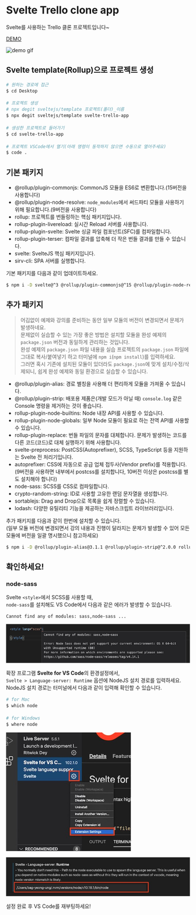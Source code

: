 # Svelte Trello clone app

Svelte를 사용하는 Trello 클론 프로젝트입니다~

[DEMO](https://boring-agnesi-165a0d.netlify.app/)

![demo gif](https://github.com/HeropCode/Svelte-Trello-app/blob/master/assets/svelte-trello-example.gif)

## Svelte template(Rollup)으로 프로젝트 생성

```bash
# 원하는 경로에 접근
$ cd Desktop

# 프로젝트 생성
# npx degit sveltejs/template 프로젝트(폴더)_이름
$ npx degit sveltejs/template svelte-trello-app

# 생성한 프로젝트로 들어가기
$ cd svelte-trello-app

# 프로젝트 VSCode에서 열기(아래 명령이 동작하지 않으면 수동으로 열어주세요)
$ code .
```

## 기본 패키지

- @rollup/plugin-commonjs: CommonJS 모듈을 ES6로 변환합니다.(15버전을 사용합니다)
- @rollup/plugin-node-resolve: `node_modules`에서 써드파티 모듈을 사용하기 위해 필요합니다.(9버전을 사용합니다)
- rollup: 프로젝트를 번들링하는 핵심 패키지입니다.
- rollup-plugin-livereload: 실시간 Reload 서버를 사용합니다.
- rollup-plugin-svelte: Svelte 싱글 파일 컴포넌트(SFC)를 컴파일합니다.
- rollup-plugin-terser: 컴파일 결과를 압축해 더 작은 번들 결과를 만들 수 있습니다.
- svelte: SvelteJS 핵심 패키지입니다.
- sirv-cli: SPA 서버를 실행합니다.

기본 패키지를 다음과 같이 업데이트하세요.

```bash
$ npm i -D svelte@^3 @rollup/plugin-commonjs@^15 @rollup/plugin-node-resolve@^9
```

## 추가 패키지

> 어김없이 예제와 강의를 준비하는 동안 일부 모듈의 버전이 변경되면서 문제가 발생하네요.<br />
> 문제없이 실습할 수 있는 가장 좋은 방법은 설치할 모듈을 완성 예제의 `package.json` 버전과 동일하게 관리하는 것입니다.<br />
> 완성 예제의 `package.json` 파일 내용을 실습 프로젝트의 `package.json` 파일에 그대로 복사/붙여넣기 하고 터미널에 `npm i`(`npm install`)를 입력하세요.<br />
> 그러면 혹시 기존에 설치된 모듈이 있더라도 `package.json`에 맞게 설치/수정/삭제되니, 쉽게 완성 예제와 동일 환경으로 실습할 수 있습니다. 

- @rollup/plugin-alias: 경로 별칭을 사용해 더 편리하게 모듈을 가져올 수 있습니다.
- @rollup/plugin-strip: 배포용 제품은(개발 모드가 아닐 때) `console.log` 같은 Console 명령을 제거하는 것이 좋습니다.
- rollup-plugin-node-builtins: Node 내장 API를 사용할 수 있습니다.
- rollup-plugin-node-globals: 일부 Node 모듈이 필요로 하는 전역 API를 사용할 수 있습니다.
- rollup-plugin-replace: 번들 파일의 문자를 대체합니다. 문제가 발생하는 코드를 다른 코드(코드)로 대체 실행하기 위해 사용합니다.
- svelte-preprocess: PostCSS(Autoprefixer), SCSS, TypeScript 등을 지원하는 Svelte 전 처리기입니다.
- autoprefixer: CSS에 자동으로 공급 업체 접두사(Vendor prefix)를 적용합니다.(9버전을 사용하면 내부에서 postcss를 설치합니다, 10버전 이상은 postcss를 별도 설치해야 합니다)
- node-sass: SCSS를 CSS로 컴파일합니다.
- crypto-random-string: ID로 사용할 고유한 랜덤 문자열을 생성합니다.
- sortablejs: Drag and Drop으로 목록을 쉽게 정렬할 수 있습니다.
- lodash: 다양한 유틸리티 기능을 제공하는 자바스크립트 라이브러리입니다.

추가 패키지를 다음과 같이 한번에 설치할 수 있습니다.<br />
(일부 모듈 버전에 변경되면서 강의 내용과 진행이 달라지는 문제가 발생할 수 있어 모든 모듈에 버전을 일괄 명시했으니 참고하세요)

```bash
$ npm i -D @rollup/plugin-alias@3.1.1 @rollup/plugin-strip@^2.0.0 rollup-plugin-node-builtins@^2.1.2 rollup-plugin-node-globals@^1.4.0 rollup-plugin-replace@^2.2.0 svelte-preprocess@^4.1.2 autoprefixer@^9.8.6 node-sass@^4.14.1 crypto-random-string@^3.2.0 sortablejs@^1.10.2 lodash@^4.17.20
```

## 확인하세요!

### node-sass

Svelte `<style>`에서 SCSS를 사용할 때,<br />
`node-sass`를 설치해도 VS Code에서 다음과 같은 에러가 발생할 수 있습니다.

```error
Cannot find any of modules: sass,node-sass ...
```

![Cannot find node-sass module](https://github.com/HeropCode/Svelte-Trello-app/blob/master/assets/issue1-cannot-find-module-node-sass.jpg)

확장 프로그램 **Svelte for VS Code**의 환경설정에서,<br />
`Svelte > Language-server: Runtime` 옵션에 NodeJS 설치 경로를 입력하세요.<br />
NodeJS 설치 경로는 터미널에서 다음과 같이 입력해 확인할 수 있습니다.

```bash
# for Mac
$ which node

# for Windows
$ where node
``` 

![Svelte for VS Code extension settings](https://github.com/HeropCode/Svelte-Trello-app/blob/master/assets/issue1-svelte-for-vs-code-extension-settings.jpg)

![Svelte language server: runtime](https://github.com/HeropCode/Svelte-Trello-app/blob/master/assets/issue1-language-server-runtime.jpg)

설정 완료 후 VS Code를 재부팅하세요!
